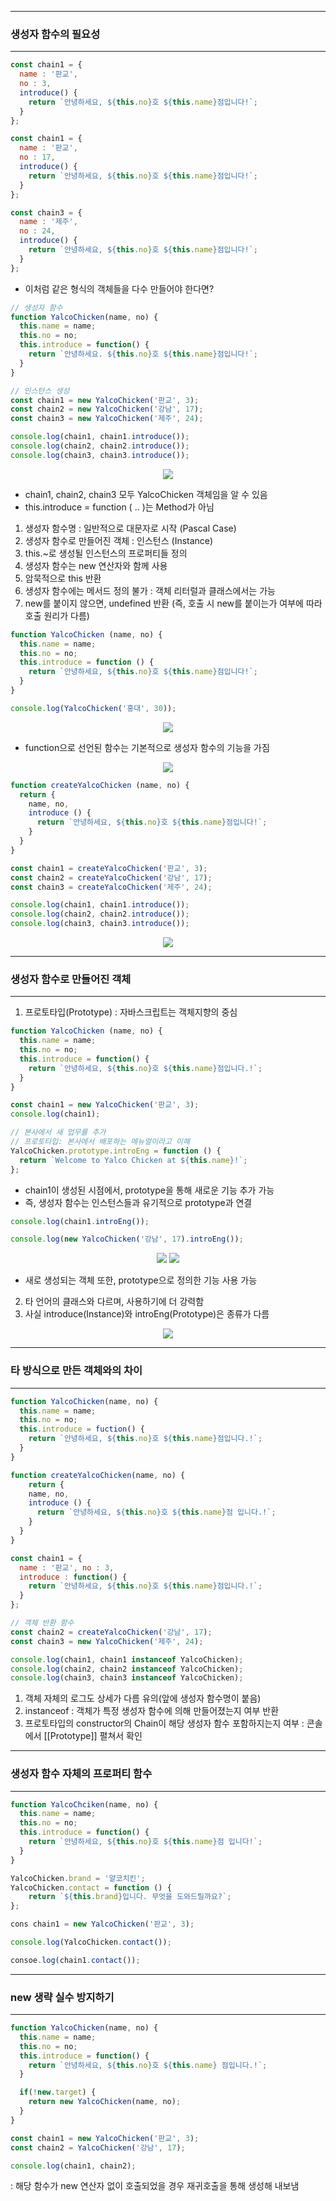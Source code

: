 -----
### 생성자 함수의 필요성
-----
```js
const chain1 = {
  name : '판교',
  no : 3,
  introduce() {
    return `안녕하세요, ${this.no}호 ${this.name}점입니다!`;
  }
};

const chain1 = {
  name : '판교',
  no : 17,
  introduce() {
    return `안녕하세요, ${this.no}호 ${this.name}점입니다!`;
  }
};

const chain3 = {
  name : '제주',
  no : 24,
  introduce() {
    return `안녕하세요, ${this.no}호 ${this.name}점입니다!`;
  }
};
```

- 이처럼 같은 형식의 객체들을 다수 만들어야 한다면?
```js
// 생성자 함수
function YalcoChicken(name, no) {
  this.name = name;
  this.no = no;
  this.introduce = function() {
    return `안녕하세요. ${this.no}호 ${this.name}점입니다!`;
  }
}

// 인스턴스 생성
const chain1 = new YalcoChicken('판교', 3);
const chain2 = new YalcoChicken('강남', 17);
const chain3 = new YalcoChicken('제주', 24);

console.log(chain1, chain1.introduce());
console.log(chain2, chain2.introduce());
console.log(chain3, chain3.introduce());
```
<div align="center">
<img src="https://github.com/sooyounghan/Web/assets/34672301/79de65a7-0722-4346-a914-fdf30d3cd637">
</div>

  - chain1, chain2, chain3 모두 YalcoChicken 객체임을 알 수 있음
  - this.introduce = function ( .. )는 Method가 아님


1. 생성자 함수명 : 일반적으로 대문자로 시작 (Pascal Case)
2. 생성자 함수로 만들어진 객체 : 인스턴스 (Instance)
3. this.~로 생성될 인스턴스의 프로퍼티들 정의
4. 생성자 함수는 new 연산자와 함께 사용
5. 암묵적으로 this 반환
6. 생성자 함수에는 메서드 정의 불가 : 객체 리터럴과 클래스에서는 가능
7. new를 붙이지 않으면, undefined 반환 (즉, 호출 시 new를 붙이는가 여부에 따라 호출 원리가 다름)
```js
function YalcoChicken (name, no) {
  this.name = name;
  this.no = no;
  this.introduce = function () {
    return `안녕하세요, ${this.no}호 ${this.name}점입니다!`;
  }
}

console.log(YalcoChicken('홍대', 30));
```
<div align="center">
<img src="https://github.com/sooyounghan/Web/assets/34672301/cc6c1e16-a547-4483-87fc-69ad71362f29">
</div>

  - function으로 선언된 함수는 기본적으로 생성자 함수의 기능을 가짐
<div align="center">
<img src="https://github.com/sooyounghan/Web/assets/34672301/9ee4dbdb-f245-4907-b1cc-0b7eca3a7c12">
</div>

```js
function createYalcoChicken (name, no) {
  return {
    name, no,
    introduce () {
      return `안녕하세요, ${this.no}호 ${this.name}점입니다!`;
    }
  }
}

const chain1 = createYalcoChicken('판교', 3);
const chain2 = createYalcoChicken('강남', 17);
const chain3 = createYalcoChicken('제주', 24);

console.log(chain1, chain1.introduce());
console.log(chain2, chain2.introduce());
console.log(chain3, chain3.introduce());
```
<div align="center">
<img src="https://github.com/sooyounghan/Web/assets/34672301/8ae7c3fa-be10-4b5d-acbd-461245b6d62e">
</div>

-----
### 생성자 함수로 만들어진 객체
-----
1. 프로토타입(Prototype) : 자바스크립트는 객체지향의 중심
```js
function YalcoChicken (name, no) {
  this.name = name;
  this.no = no;
  this.introduce = function() {
    return `안녕하세요, ${this.no}호 ${this.name}점입니다.!`;
  }
}

const chain1 = new YalcoChicken('판교', 3);
console.log(chain1);
```

```js
// 본사에서 새 업무를 추가
// 프로토타입: 본사에서 배포하는 메뉴얼이라고 이해
YalcoChicken.prototype.introEng = function () {
  return `Welcome to Yalco Chicken at ${this.name}!`;
};
```
  - chain1이 생성된 시점에서, prototype을 통해 새로운 기능 추가 가능
  - 즉, 생성자 함수는 인스턴스들과 유기적으로 prototype과 연결

```js
console.log(chain1.introEng());
```

```js
console.log(new YalcoChicken('강남', 17).introEng());
```
<div align="center">
<img src="https://github.com/sooyounghan/Web/assets/34672301/1ff4e344-f523-4198-97c1-a7220193bba3">
<img src="https://github.com/sooyounghan/Web/assets/34672301/613f0081-ccd0-4aa0-8d61-62810e91f103">
</div>

  - 새로 생성되는 객체 또한, prototype으로 정의한 기능 사용 가능

2. 타 언어의 클래스와 다르며, 사용하기에 더 강력함
3. 사실 introduce(Instance)와 introEng(Prototype)은 종류가 다름
<div align="center">
<img src="https://github.com/sooyounghan/Web/assets/34672301/2ad67c97-eba4-4364-b74f-f38f5c96c457">
</div>

-----
### 타 방식으로 만든 객체와의 차이
-----
```js
function YalcoChicken(name, no) {
  this.name = name;
  this.no = no;
  this.introduce = fuction() {
    return `안녕하세요, ${this.no}호 ${this.name}점입니다.!`;
  }
}

function createYalcoChicken(name, no) {
    return {
    name, no,
    introduce () {
      return `안녕하세요, ${this.no}호 ${this.name}점 입니다.!`;
    }
  }
}
```

```js
const chain1 = {
  name : '판교', no : 3,
  introduce : function() {
    return `안녕하세요, ${this.no}호 ${this.name}점입니다.!`;
  }
};

// 객체 반환 함수
const chain2 = createYalcoChicken('강남', 17);
const chain3 = new YalcoChicken('제주', 24);
```

```js
console.log(chain1, chain1 instanceof YalcoChicken);
console.log(chain2, chain2 instanceof YalcoChicken);
console.log(chain3, chain3 instanceof YalcoChicken);
```
1. 객체 자체의 로그도 상세가 다름 유의(앞에 생성자 함수명이 붙음)
2. instanceof : 객체가 특정 생성자 함수에 의해 만들어졌는지 여부 반환
3. 프로토타입의 constructor의 Chain이 해당 생성자 함수 포함하지는지 여부 : 콘솔에서 [[Prototype]] 펼쳐서 확인

-----
### 생성자 함수 자체의 프로퍼티 함수
-----
```js
function YalcoChciken(name, no) {
  this.name = name;
  this.no = no;
  this.introduce = function() {
    return `안녕하세요, ${this.no}호 ${this.name}점 입니다!`;
  }
}

YalcoChicken.brand = '얄코치킨';
YalcoChicken.contact = function () {
    return `${this.brand}입니다. 무엇을 도와드릴까요?`;
};

cons chain1 = new YalcoChicken('판교', 3);
```

```js
console.log(YalcoChicken.contact());

consoe.log(chain1.contact());
```

-----
### new 생략 실수 방지하기
-----
```js
function YalcoChicken(name, no) {
  this.name = name;
  this.no = no;
  this.introduce = function() {
    return `안녕하세요, ${this.no}호 ${this.name} 점입니다.!`;
  }

  if(!new.target) {
    return new YalcoChicken(name, no);
  }
}

const chain1 = new YalcoChicken('판교', 3);
const chain2 = YalcoChicken('강남', 17);

console.log(chain1, chain2);
```
: 해당 함수가 new 연산자 없이 호출되었을 경우 재귀호출을 통해 생성해 내보냄

